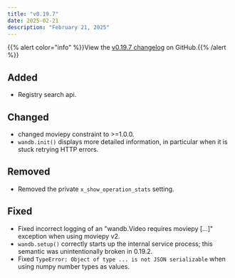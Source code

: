 ```yaml
---
title: "v0.19.7"
date: 2025-02-21
description: "February 21, 2025"
---
```


{{% alert color="info" %}}View the [v0.19.7 changelog](https://github.com/wandb/wandb/releases/tag/v0.19.7) on GitHub.{{% /alert %}}

## Added

- Registry search api. <!-- (@estellazx in https://github.com/wandb/wandb/pull/9472) -->

## Changed

- changed moviepy constraint to >=1.0.0. <!-- (@jacobromero in https://github.com/wandb/wandb/pull/9419) -->
- `wandb.init()` displays more detailed information, in particular when it is stuck retrying HTTP errors. <!-- (@timoffex in https://github.com/wandb/wandb/pull/9431) -->

## Removed

- Removed the private `x_show_operation_stats` setting. <!-- (@timoffex in https://github.com/wandb/wandb/pull/9427) -->

## Fixed

- Fixed incorrect logging of an "wandb.Video requires moviepy \[...\]" exception when using moviepy v2. <!-- (@Daraan in https://github.com/wandb/wandb/pull/9375) -->
- `wandb.setup()` correctly starts up the internal service process; this semantic was unintentionally broken in 0.19.2. <!-- (@timoffex in https://github.com/wandb/wandb/pull/9436) -->
- Fixed `TypeError: Object of type ... is not JSON serializable` when using numpy number types as values. <!-- (@jacobromero in https://github.com/wandb/wandb/pull/9487) -->